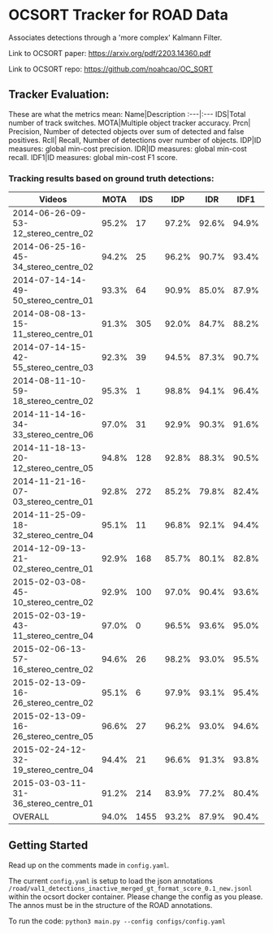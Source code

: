 # OCSORT Tracker for ROAD Data
Associates detections through a 'more complex' Kalmann Filter.

Link to OCSORT paper: https://arxiv.org/pdf/2203.14360.pdf

Link to OCSORT repo: https://github.com/noahcao/OC_SORT

##  Tracker Evaluation:
These are what the metrics mean:
Name|Description
:---|:---
IDS|Total number of track switches.
MOTA|Multiple object tracker accuracy.
Prcn| Precision, Number of detected objects over sum of detected and false positives.
Rcll| Recall, Number of detections over number of objects.
IDP|ID measures: global min-cost precision.
IDR|ID measures: global min-cost recall.
IDF1|ID measures: global min-cost F1 score.


### Tracking results based on ground truth detections:
| Videos | MOTA | IDS |  IDP |  IDR | IDF1 |  Prcn | Rcll |
| ------------- | ------------- | ------------- | ------------- | ------------- | ------------- | ------------- |  ------------- |
| 2014-06-26-09-53-12_stereo_centre_02 | 95.2% |  17 | 97.2% | 92.6% | 94.9% | 100.0% | 95.3% |
| 2014-06-25-16-45-34_stereo_centre_02 | 94.2% |  25 | 96.2% | 90.7% | 93.4% | 100.0% | 94.3% |
| 2014-07-14-14-49-50_stereo_centre_01 | 93.3% |  64 | 90.9% | 85.0% | 87.9% | 100.0% | 93.5% |
| 2014-08-08-13-15-11_stereo_centre_01 | 91.3% | 305 | 92.0% | 84.7% | 88.2% | 100.0% | 92.1% |
| 2014-07-14-15-42-55_stereo_centre_03 | 92.3% |  39 | 94.5% | 87.3% | 90.7% | 100.0% | 92.4% |
| 2014-08-11-10-59-18_stereo_centre_02 | 95.3% |   1 | 98.8% | 94.1% | 96.4% | 100.0% | 95.3% |
| 2014-11-14-16-34-33_stereo_centre_06 | 97.0% |  31 | 92.9% | 90.3% | 91.6% | 100.0% | 97.1% |
| 2014-11-18-13-20-12_stereo_centre_05 | 94.8% | 128 | 92.8% | 88.3% | 90.5% | 100.0% | 95.1% |
| 2014-11-21-16-07-03_stereo_centre_01 | 92.8% | 272 | 85.2% | 79.8% | 82.4% | 100.0% | 93.7% |
| 2014-11-25-09-18-32_stereo_centre_04 | 95.1% |  11 | 96.8% | 92.1% | 94.4% | 100.0% | 95.1% |
| 2014-12-09-13-21-02_stereo_centre_01 | 92.9% | 168 | 85.7% | 80.1% | 82.8% | 100.0% | 93.4% |
| 2015-02-03-08-45-10_stereo_centre_02 | 92.9% | 100 | 97.0% | 90.4% | 93.6% | 100.0% | 93.2% |
| 2015-02-03-19-43-11_stereo_centre_04 | 97.0% |   0 | 96.5% | 93.6% | 95.0% | 100.0% | 97.0% |
| 2015-02-06-13-57-16_stereo_centre_02 | 94.6% |  26 | 98.2% | 93.0% | 95.5% | 100.0% | 94.7% |
| 2015-02-13-09-16-26_stereo_centre_02 | 95.1% |   6 | 97.9% | 93.1% | 95.4% | 100.0% | 95.1% |
| 2015-02-13-09-16-26_stereo_centre_05 | 96.6% |  27 | 96.2% | 93.0% | 94.6% | 100.0% | 96.7% |
| 2015-02-24-12-32-19_stereo_centre_04 | 94.4% |  21 | 96.6% | 91.3% | 93.8% | 100.0% | 94.5% |
| 2015-03-03-11-31-36_stereo_centre_01 | 91.2% | 214 | 83.9% | 77.2% | 80.4% | 100.0% | 92.1% |
OVERALL | 94.0%  |1455 | 93.2% | 87.9% | 90.4% | 100.0% | 94.3% |

## Getting Started
Read up on the comments made in `config.yaml`.

The current `config.yaml` is setup to load the json annotations `/road/val1_detections_inactive_merged_gt_format_score_0.1_new.jsonl` within the ocsort docker container. Please change the config as you please. The annos must be in the structure of the ROAD annotations.

To run the code:
`python3 main.py --config configs/config.yaml`
